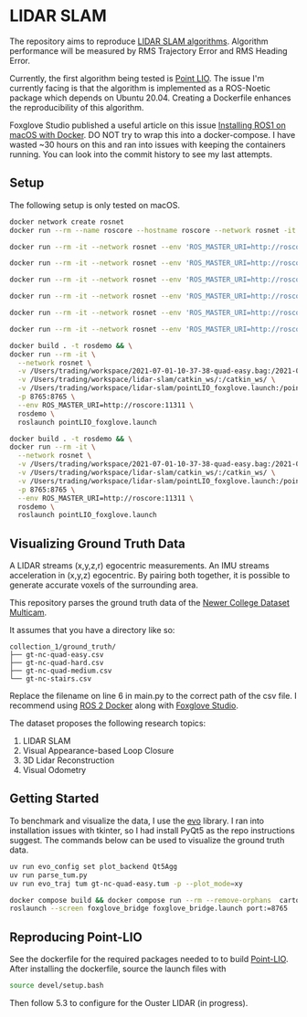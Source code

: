 # LIDAR SLAM
The repository aims to reproduce [LIDAR SLAM algorithms](https://arxiv.org/pdf/2311.00276). Algorithm performance will be measured by RMS Trajectory Error and RMS Heading Error.

Currently, the first algorithm being tested is [Point LIO](https://github.com/hku-mars/Point-LIO). The issue I'm currently facing is that the algorithm is implemented as a ROS-Noetic package which depends on Ubuntu 20.04. Creating a Dockerfile enhances the reproducibility of this algorithm.

Foxglove Studio published a useful article on this issue [Installing ROS1 on macOS with Docker](https://foxglove.dev/blog/installing-ros1-on-macos-with-docker). DO NOT try to wrap this into a docker-compose. I have wasted ~30 hours on this and ran into issues with keeping the containers running. You can look into the commit history to see my last attempts.

## Setup
The following setup is only tested on macOS.



``` bash
docker network create rosnet
docker run --rm --name roscore --hostname roscore --network rosnet -it rosdemo roscore
```

```bash
docker run --rm -it --network rosnet --env 'ROS_MASTER_URI=http://roscore:11311/' rosdemo rostopic list
```

```bash
docker run --rm -it --network rosnet --env 'ROS_MASTER_URI=http://roscore:11311/' rosdemo rostopic pub /chatter std_msgs/String 'data: hello' -r 1
```

```bash
docker run --rm -it --network rosnet --env 'ROS_MASTER_URI=http://roscore:11311/' rosdemo rostopic echo /chatter
```

```bash
docker run --rm -it --network rosnet --env 'ROS_MASTER_URI=http://roscore:11311/' -p 8765:8765 rosdemo roslaunch foxglove_bridge foxglove_bridge.launch
```

```bash
docker run --rm -it --network rosnet --env 'ROS_MASTER_URI=http://roscore:11311/' -v /Users/ox/workspace/newer-college-1/2021-07-01-10-37-38-quad-easy.bag:/2021-07-01-10-37-38-quad-easy.bag rosdemo rosbag play 2021-07-01-10-37-38-quad-easy.bag
```

```bash
docker run --rm -it --network rosnet --env 'ROS_MASTER_URI=http://roscore:11311/' -v /Users/ox/workspace/newer-college-1/2021-07-01-10-37-38-quad-easy.bag:/2021-07-01-10-37-38-quad-easy.bag rosdemo bash
```

```bash
docker build . -t rosdemo && \
docker run --rm -it \
  --network rosnet \
  -v /Users/trading/workspace/2021-07-01-10-37-38-quad-easy.bag:/2021-07-01-10-37-38-quad-easy.bag \
  -v /Users/trading/workspace/lidar-slam/catkin_ws/:/catkin_ws/ \
  -v /Users/trading/workspace/lidar-slam/pointLIO_foxglove.launch:/pointLIO_foxglove.launch \
  -p 8765:8765 \
  --env ROS_MASTER_URI=http://roscore:11311 \
  rosdemo \
  roslaunch pointLIO_foxglove.launch
```

```bash
docker build . -t rosdemo && \
docker run --rm -it \
  --network rosnet \
  -v /Users/trading/workspace/2021-07-01-10-37-38-quad-easy.bag:/2021-07-01-10-37-38-quad-easy.bag \
  -v /Users/trading/workspace/lidar-slam/catkin_ws/:/catkin_ws/ \
  -v /Users/trading/workspace/lidar-slam/pointLIO_foxglove.launch:/pointLIO_foxglove.launch \
  -p 8765:8765 \
  --env ROS_MASTER_URI=http://roscore:11311 \
  rosdemo \
  roslaunch pointLIO_foxglove.launch
```


## Visualizing Ground Truth Data
A LIDAR streams (x,y,z,r) egocentric measurements. An IMU streams acceleration in (x,y,z) egocentric. By pairing both together, it is possible to generate accurate voxels of the surrounding area.

This repository parses the ground truth data of the [Newer College Dataset Multicam](https://ori-drs.github.io/newer-college-dataset/multi-cam/).

It assumes that you have a directory like so:

```
collection_1/ground_truth/
├── gt-nc-quad-easy.csv
├── gt-nc-quad-hard.csv
├── gt-nc-quad-medium.csv
└── gt-nc-stairs.csv
```

Replace the filename on line 6 in main.py to the correct path of the csv file. I recommend using [ROS 2 Docker](https://foxglove.dev/blog/installing-ros2-on-macos-with-docker)
along with [Foxglove Studio](https://app.foxglove.dev/).

The dataset proposes the following research topics:
1. LIDAR SLAM
2. Visual Appearance-based Loop Closure
3. 3D Lidar Reconstruction
4. Visual Odometry

## Getting Started

To benchmark and visualize the data, I use the [evo](https://github.com/MichaelGrupp/evo) library. I ran into installation issues with tkinter, so I had install PyQt5 as the repo instructions suggest. The commands below can be used to visualize the ground truth data.

```bash
uv run evo_config set plot_backend Qt5Agg
uv run parse_tum.py
uv run evo_traj tum gt-nc-quad-easy.tum -p --plot_mode=xy
```
```bash
docker compose build && docker compose run --rm --remove-orphans  cartographer-ros
roslaunch --screen foxglove_bridge foxglove_bridge.launch port:=8765
```

## Reproducing Point-LIO
See the dockerfile for the required packages needed to to build [Point-LIO](https://github.com/hku-mars/Point-LIO). After installing the dockerfile, source the launch files with 
```bash
source devel/setup.bash
```
Then follow 5.3 to configure for the Ouster LIDAR (in progress). 
